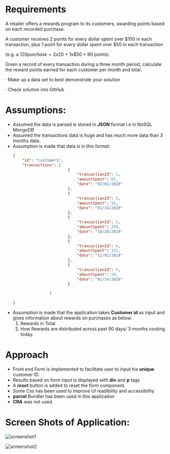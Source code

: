 # Requirements
A retailer offers a rewards program to its customers, awarding points based on each recorded purchase.

 

A customer receives 2 points for every dollar spent over $100 in each transaction, plus 1 point for every dollar spent over $50 in each transaction

(e.g. a $120 purchase = 2x$20 + 1x$50 = 90 points).

 

Given a record of every transaction during a three month period, calculate the reward points earned for each customer per month and total.

 

·         Make up a data set to best demonstrate your solution

·         Check solution into GitHub


# Assumptions:

* Assumed the data is parsed is stored in **JSON** format i.e in NoSQL MongoDB
* Assumed the transactions data is huge and has much more data than 3 months data.
* Assumption is made that data is in this format:
    ```json
    {
        "id": "customer1",
        "transactions": [
                            {
                                "transactionId": 1,
                                "amountSpent": 65,
                                "date": "02/01/2020"
                            },
                            {
                                "transactionId": 2,
                                "amountSpent": 54,
                                "date": "01/14/2020"
                            },
                            {
                                "transactionId": 3,
                                "amountSpent": 250,
                                "date": "10/28/2019"
                            },
                            {
                                "transactionId": 4,
                                "amountSpent": 141,
                                "date": "12/02/2019"
                            },
                            {
                                "transactionId": 5,
                                "amountSpent": 54,
                                "date": "01/14/2020"
                            }
    
                    ]
                
    }
    
    ```
* Assumption is made that the application takes **Customer id** as input and gives information about rewards on purchases as below:
    1. Rewards in Total
    2. How Rewards are distributed across past 90 days/ 3 months couting today.


# Approach

* Front end Form is implemented to facilitate user to input his **unique** customer ID.
* Results based on form input is displayed with **div** and **p** tags
* A **_reset_** button is added to reset the form component.
* Some Css has been used to improve UI readibility and accessibility.
* **parcel** Bundler has been used in this application
* **CRA** was not used.


# Screen Shots of Application:

![screenshot1](https://github.com/rohitm94/Takehome/tree/master/images/image1.png)

![screenshot2](https://github.com/rohitm94/Takehome/tree/master/images/image2.png)